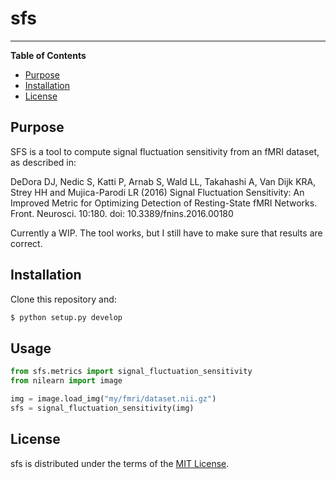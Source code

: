 # sfs

-----

**Table of Contents**

* [Purpose](#purpose)
* [Installation](#installation)
* [License](#license)

## Purpose

SFS is a tool to compute signal fluctuation sensitivity from an fMRI dataset, as described in:

DeDora DJ, Nedic S, Katti P, Arnab S, Wald LL, Takahashi A, Van Dijk KRA, Strey HH and Mujica-Parodi LR (2016) 
Signal Fluctuation Sensitivity: An Improved Metric for Optimizing Detection of Resting-State fMRI Networks. 
Front. Neurosci. 10:180. doi: 10.3389/fnins.2016.00180

Currently a WIP. The tool works, but I still have to make sure that results are correct.


## Installation

<!-- sfs is distributed on [PyPI](https://pypi.org) as a universal -->
<!-- wheel and is available on Linux/macOS and Windows and supports -->
<!-- Python 3.6+ and PyPy. -->

Clone this repository and:

```bash
$ python setup.py develop
```

## Usage

```python
from sfs.metrics import signal_fluctuation_sensitivity
from nilearn import image

img = image.load_img("my/fmri/dataset.nii.gz")
sfs = signal_fluctuation_sensitivity(img)
```

## License

sfs is distributed under the terms of the
[MIT License](https://choosealicense.com/licenses/mit).
